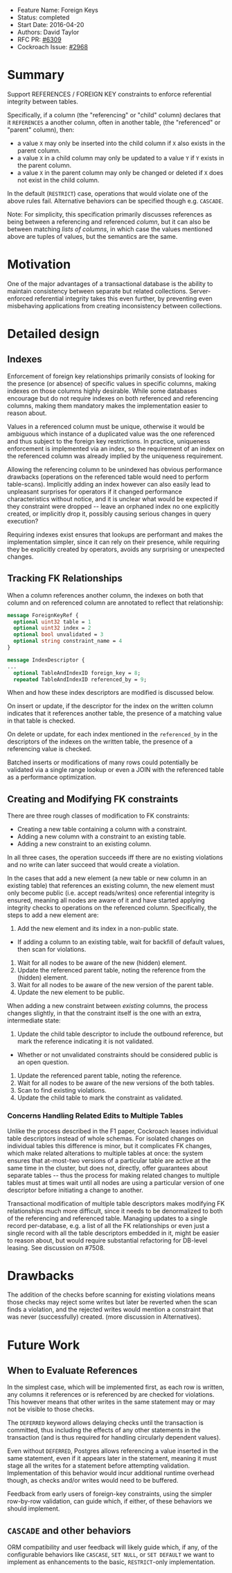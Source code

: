 - Feature Name: Foreign Keys
- Status: completed
- Start Date: 2016-04-20
- Authors: David Taylor
- RFC PR: [#6309](https://github.com/cockroachdb/cockroach/pull/6309)
- Cockroach Issue: [#2968](https://github.com/cockroachdb/cockroach/issues/2968)

# Summary
Support REFERENCES / FOREIGN KEY constraints to enforce referential integrity
between tables.

Specifically, if a column (the "referencing" or "child" column) declares that it
`REFERENCES` a another column, often in another table, (the "referenced" or
"parent" column), then:
  * a value `X` may only be inserted into the child column if `X` also exists in
  the parent column.
  * a value `X` in a child column may only be updated to a value `Y` if `Y`
  exists in the parent column.
  * a value `X` in the parent column may only be changed or deleted if `X` does
  not exist in the child column.

In the default (`RESTRICT`) case, operations that would violate one of the above
rules fail. Alternative behaviors can be specified though e.g. `CASCADE`.

Note: For simplicity, this specification primarily discusses references as being
between a referencing and referenced _column_, but it can also be between
matching _lists of columns_, in which case the values mentioned above are tuples
of values, but the semantics are the same.

# Motivation
One of the major advantages of a transactional database is the ability to
maintain consistency between separate but related collections.
Server-enforced referential integrity takes this even further, by preventing
even misbehaving applications from creating inconsistency between collections.

# Detailed design

## Indexes
Enforcement of foreign key relationships primarily consists of looking for the
presence (or absence) of specific values in specific columns, making indexes on
those columns highly desirable. While some databases encourage but do not
require indexes on both referenced and referencing columns, making them
mandatory makes the implementation easier to reason about.

Values in a referenced column must be unique, otherwise it would be ambiguous
which  instance of a duplicated value was the one referenced and thus subject to
the foreign key restrictions. In practice, uniqueness enforcement is implemented
via an index, so the requirement of an index on the referenced column was already
implied by the uniqueness requirement.

Allowing the referencing column to be unindexed has obvious performance
drawbacks (operations on the referenced table would need to perform table-scans).
Implicitly adding an index however can also easily lead to unpleasant surprises for
operators if it changed performance characteristics without notice, and it is
unclear what would be expected if they constraint were dropped -- leave an
orphaned index no one explicitly created, or implicitly drop it, possibly
causing serious  changes in query execution?

Requiring indexes exist ensures that lookups are performant and makes the
implementation simpler, since it can rely on their presence, while requiring they
be explicitly created by operators, avoids any surprising or unexpected changes.

## Tracking FK Relationships
When a column references another column, the indexes on both that column and on
referenced column are annotated to reflect that relationship:

```proto
message ForeignKeyRef {
  optional uint32 table = 1
  optional uint32 index = 2
  optional bool unvalidated = 3
  optional string constraint_name = 4
}

message IndexDescriptor {
...
  optional TableAndIndexID foreign_key = 8;
  repeated TableAndIndexID referenced_by = 9;
```

When and how these index descriptors are modified is discussed below.

On insert or update, if the descriptor for the index on the written column
indicates that it references another table, the presence of a matching value in
that table is checked.

On delete or update, for each index mentioned in the `referenced_by` in the
descriptors of the indexes on the written table, the presence of a referencing
value is checked.

Batched inserts or modifications of many rows could potentially be validated via
a single range lookup or even a JOIN with the referenced table as a performance
optimization.

## Creating and Modifying FK constraints
There are three rough classes of modification to FK constraints:
* Creating a new table containing a column with a constraint.
* Adding a new column with a constraint to an existing table.
* Adding a new constraint to an existing column.

In all three cases, the operation succeeds iff there are no existing
violations and no write can later succeed that would create a violation.

In the cases that add a new element (a new table or new column in an existing
table) that references an existing column, the new element must only become
public (i.e. accept reads/writes) once referential integrity is ensured, meaning
all nodes are aware of it and have started applying integrity checks to
operations on the referenced column. Specifically, the steps to add a new element
are:
1. Add the new element and its index in a non-public state.
  *  If adding a column to an existing table, wait for backfill of default values, then scan for violations.
1. Wait for all nodes to be aware of the new (hidden) element.
1. Update the referenced parent table, noting the reference from the (hidden) element.
1. Wait for all nodes to be aware of the new version of the parent table.
1. Update the new element to be public.

When adding a new constraint between *existing* columns, the process changes
slightly, in that the constraint itself is the one with an extra, intermediate
state:
1. Update the child table descriptor to include the outbound reference,
 but mark the reference indicating it is not validated.
  * Whether or not unvalidated constraints should be considered public is an open question.
1. Update the referenced parent table, noting the reference.
1. Wait for all nodes to be aware of the new versions of the both tables.
1. Scan to find existing violations.
1. Update the child table to mark the constraint as validated.

### Concerns Handling Related Edits to Multiple Tables
Unlike the process described in the F1 paper, Cockroach leases individual table
descriptors instead of whole schemas. For isolated changes on individual tables
this difference is minor, but it complicates FK changes, which make related
alterations to multiple tables at once: the system ensures that at-most-two
versions of a particular table are active at the same time in the cluster, but
does not, directly, offer guarantees about separate tables -- thus the process
for making related changes to multiple tables must at times wait until all nodes
are using a particular version of one descriptor before initiating a change to
another.

Transactional modification of multiple table descriptors makes modifying FK
relationships much more difficult, since it needs to be denormalized to both
of the referencing and referenced table. Managing updates to a single record
per-database, e.g. a list of all the FK relationships or even just a single
record with all the table descriptors embedded in it, might be easier to reason
about, but would require substantial refactoring for DB-level leasing.
See discussion on #7508.

# Drawbacks
The addition of the checks before scanning for existing violations means those
checks may reject some writes but later be reverted when the scan finds a
violation, and the rejected writes would mention a constraint that was never
(successfully) created. (more discussion in Alternatives).

# Future Work
## When to Evaluate References
In the simplest case, which will be implemented first, as each row is written,
any columns it references or is referenced by are checked for violations. This
however means that other writes in the same statement may or may not be visible
to those checks.

The `DEFERRED` keyword allows delaying checks until the transaction is committed,
thus including the effects of any other statements in the transaction (and is
thus required for handling circularly dependent values).

Even without `DEFERRED`, Postgres allows referencing a value inserted in the
same statement, even if it appears later in the statement, meaning it must stage
all the writes for a statement before attempting validation. Implementation of
this behavior would incur additional runtime overhead though, as checks and/or
writes would need to be buffered.

Feedback from early users of foreign-key constraints, using the simpler row-by-row
validation, can guide which, if either, of these behaviors we should implement.

## `CASCADE` and other behaviors
ORM compatibility and user feedback will likely guide which, if any, of the
configurable behaviors like `CASCASE`, `SET NULL`, or `SET DEFAULT` we want to
implement as enhancements to the basic, `RESTRICT`-only implementation.
